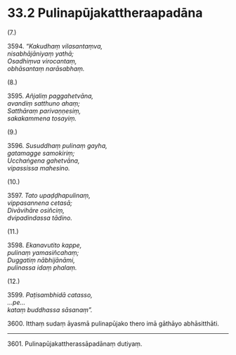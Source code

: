 

# 33.2 Pulinapūjakattheraapadāna



(7.)

3594\. _“Kakudhaṃ vilasantaṃva,_  
_nisabhājāniyaṃ yathā;_  
_Osadhiṃva virocantaṃ,_  
_obhāsantaṃ narāsabhaṃ._  


(8.)

3595\. _Añjaliṃ paggahetvāna,_  
_avandiṃ satthuno ahaṃ;_  
_Satthāraṃ parivaṇṇesiṃ,_  
_sakakammena tosayiṃ._  


(9.)

3596\. _Susuddhaṃ pulinaṃ gayha,_  
_gatamagge samokiriṃ;_  
_Ucchaṅgena gahetvāna,_  
_vipassissa mahesino._  


(10.)

3597\. _Tato upaḍḍhapulinaṃ,_  
_vippasannena cetasā;_  
_Divāvihāre osiñciṃ,_  
_dvipadindassa tādino._  


(11.)

3598\. _Ekanavutito kappe,_  
_pulinaṃ yamasiñcahaṃ;_  
_Duggatiṃ nābhijānāmi,_  
_pulinassa idaṃ phalaṃ._  


(12.)

3599\. _Paṭisambhidā catasso,_  
_…pe…_  
_kataṃ buddhassa sāsanaṃ”._  


3600\. Itthaṃ sudaṃ āyasmā pulinapūjako thero imā gāthāyo abhāsitthāti.

---

3601\. Pulinapūjakattherassāpadānaṃ dutiyaṃ.





